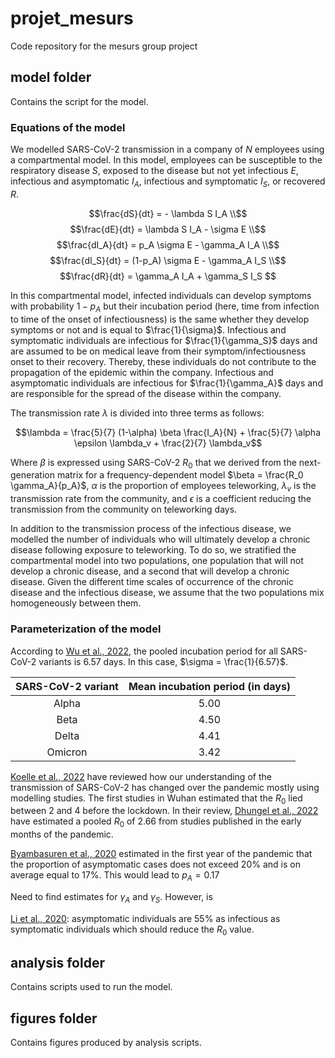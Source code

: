 # projet_mesurs
Code repository for the mesurs group project

## model folder

Contains the script for the model.

### Equations of the model

We modelled SARS-CoV-2 transmission in a company of $N$ employees using a compartmental model. In this model, employees can be susceptible to the respiratory disease $S$, exposed to the disease but not yet infectious $E$, infectious and asymptomatic $I_A$, infectious and symptomatic $I_S$, or recovered $R$. 


$$\frac{dS}{dt} = - \lambda S I_A \\$$
$$\frac{dE}{dt} = \lambda S I_A - \sigma E \\$$
$$\frac{dI_A}{dt} = p_A \sigma E - \gamma_A I_A \\$$
$$\frac{dI_S}{dt} = (1-p_A) \sigma E - \gamma_A I_S \\$$
$$\frac{dR}{dt} = \gamma_A I_A + \gamma_S I_S $$


In this compartmental model, infected individuals can develop symptoms with probability $1-p_A$ but their incubation period (here, time from infection to time of the onset of infectiousness) is the same whether they develop symptoms or not and is equal to $\frac{1}{\sigma}$. Infectious and symptomatic individuals are infectious for $\frac{1}{\gamma_S}$ days and are assumed to be on medical leave from their symptom/infectiousness onset to their recovery. Thereby, these individuals do not contribute to the propagation of the epidemic within the company. Infectious and asymptomatic individuals are infectious for $\frac{1}{\gamma_A}$ days and are responsible for the spread of the disease within the company.

The transmission rate $\lambda$ is divided into three terms as follows:

$$\lambda = \frac{5}{7} (1-\alpha) \beta \frac{I_A}{N} + \frac{5}{7} \alpha \epsilon \lambda_v + \frac{2}{7} \lambda_v$$

Where $\beta$ is expressed using SARS-CoV-2 $R_0$ that we derived from the next-generation matrix for a frequency-dependent model $\beta = \frac{R_0 \gamma_A}{p_A}$, $\alpha$ is the proportion of employees teleworking, $\lambda_v$ is the transmission rate from the community, and $\epsilon$ is a coefficient reducing the transmission from the community on teleworking days.

In addition to the transmission process of the infectious disease, we modelled the number of individuals who will ultimately develop a chronic disease following exposure to teleworking. To do so, we stratified the compartmental model into two populations, one population that will not develop a chronic disease, and a second that will develop a chronic disease. Given the different time scales of occurrence of the chronic disease and the infectious disease, we assume that the two populations mix homogeneously between them.

### Parameterization of the model

According to [Wu et al., 2022](https://doi.org/10.1001/jamanetworkopen.2022.28008), the pooled incubation period for all SARS-CoV-2 variants is 6.57 days. In this case, $\sigma = \frac{1}{6.57}$. 

| SARS-CoV-2 variant | Mean incubation period (in days) |
| :----------------: | :------------------------------: |
| Alpha              | 5.00                             |
| Beta               | 4.50                             |
| Delta              | 4.41                             |
| Omicron            | 3.42                             |

[Koelle et al., 2022](https://doi.org/10.1126/science.abm4915) have reviewed how our understanding of the transmission of SARS-CoV-2 has changed over the pandemic mostly using modelling studies. The first studies in Wuhan estimated that the $R_0$ lied between 2 and 4 before the lockdown. In their review, [Dhungel et al., 2022]( https://doi.org/10.3390/ijerph191811613) have estimated a pooled $R_0$ of 2.66 from studies published in the early months of the pandemic. 

[Byambasuren et al., 2020](https://doi.org/10.3138/jammi-2020-0030) estimated in the first year of the pandemic that the proportion of asymptomatic cases does not exceed 20% and is on average equal to 17%. This would lead to $p_A = 0.17$

Need to find estimates for $\gamma_A$ and $\gamma_S$. However, is 

[Li et al., 2020](https://doi.org/10.1126/science.abb3221): asymptomatic individuals are 55% as infectious as symptomatic individuals which should reduce the $R_0$ value.

## analysis folder

Contains scripts used to run the model.

## figures folder

Contains figures produced by analysis scripts.

